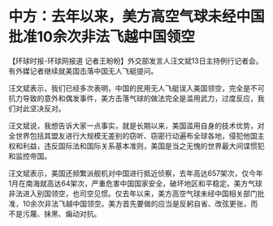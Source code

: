 # 中方：去年以来，美方高空气球未经中国批准10余次非法飞越中国领空

【环球时报-环球网报道 记者王盼盼】外交部发言人汪文斌13日主持例行记者会。有外媒记者继续就美国击落中国无人飞艇提问。

汪文斌表示，我们已经多次表明，中国的民用无人飞艇误入美国领空，完全是不可抗力导致的意外和偶发事件，美方击落气球的做法完全是滥用武力，过度反应，我们对此坚决反对。

汪文斌说，我想告诉大家一点事实，就是长期以来，美国滥用自身的技术优势，对全世界包括其盟友进行大规模无差别的窃听、窃密行动遍布全球各地，侵犯他国主权和利益，违反国际法和国际关系基本准则，美国是当之无愧的世界最大间谍惯犯和监控帝国。

汪文斌表示，美国还频繁派舰机对中国进行抵近侦察，去年高达657架次，仅今年1月在南海就高达64架次，严重危害中国国家安全，破坏地区和平稳定。美方气球非法进入别国领空，也司空见惯。仅去年以来，美方高空气球未经中国相关部门批准，10余次非法飞越中国领空。美方首先要做的应当是反躬自省、改弦更张，而不是污蔑、抹黑、煽动对抗。


